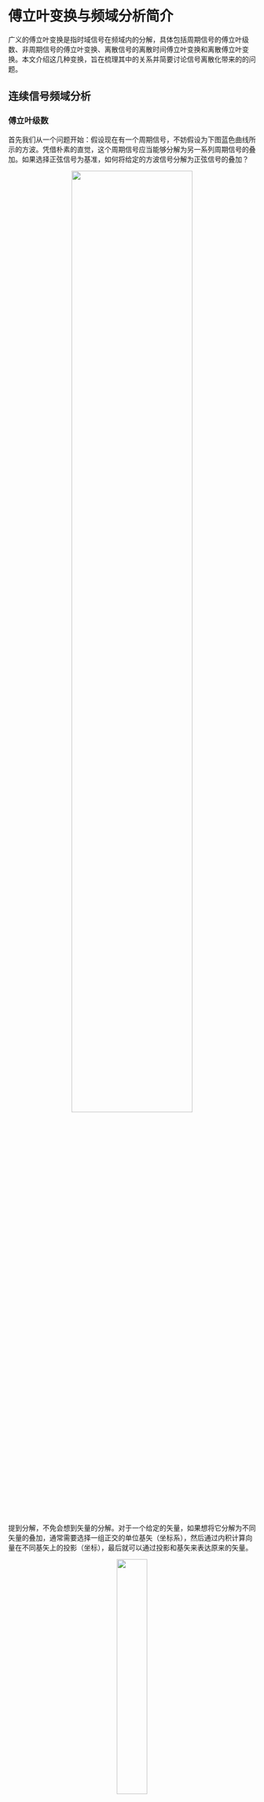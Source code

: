 # 傅立叶变换与频域分析简介


广义的傅立叶变换是指时域信号在频域内的分解，具体包括周期信号的傅立叶级数、非周期信号的傅立叶变换、离散信号的离散时间傅立叶变换和离散傅立叶变换。本文介绍这几种变换，旨在梳理其中的关系并简要讨论信号离散化带来的的问题。

<!--more-->


## 连续信号频域分析

### 傅立叶级数

首先我们从一个问题开始：假设现在有一个周期信号，不妨假设为下图蓝色曲线所示的方波。凭借朴素的直觉，这个周期信号应当能够分解为另一系列周期信号的叠加。如果选择正弦信号为基准，如何将给定的方波信号分解为正弦信号的叠加？


<div align=center>
    <img src=FourierSeries.png width=70% />
</div>


提到分解，不免会想到矢量的分解。对于一个给定的矢量，如果想将它分解为不同矢量的叠加，通常需要选择一组正交的单位基矢（坐标系），然后通过内积计算向量在不同基矢上的投影（坐标），最后就可以通过投影和基矢来表达原来的矢量。


<div align=center>
    <img src=vecProj.svg width=35% />
</div>


于是，我们可以类比地选择 $\cos n \omega_0 t$ 和 $\sin n \omega_0 t$ 为函数空间的基；矢量内积的相乘、相加运算类比过来就是相乘、积分，而由于是周期信号，因此积分区间只取一个周期即可；最后只要按照内积的定义计算相应的“坐标”即可知道各个正弦信号对应的幅值。这就是函数的 [正交投影]({{< ref "../orthogonalProjection/index.md" >}})。


{{< admonition note>}}
可以通过内积进行验证：倍频正弦（包括余弦）是在周期内是正交的，即任意两个相乘在周期内积分为零。实际上这样的正交基并不局限于正弦，由于傅立叶变换是基于正弦信号展开，故此处仅讨论正弦的情况。
{{< /admonition >}}


根据这个思路，实际上我们已经自己推导出了傅立叶变换，用公式表示为

- 综合公式

{{< math >}}$$
x(t) = \frac{a_0}{2} + \sum_{k=1}^{+\infty} \left(a_k \cos k\omega_0t + b_k \sin k\omega_0t\right)
$${{< /math >}}

- 分析公式

{{< math >}}$$
\left\{\begin{aligned}
    a_k &= \frac{2}{T} \int_T x(t) \cos k\omega_0t \,\mathrm{d}t \\
    b_k &= \frac{2}{T} \int_T x(t) \sin k\omega_0t \,\mathrm{d}t \\
\end{aligned}\right.
$${{< /math >}}


其中综合公式类比于矢量用基矢的表示，而分析公式则给出基矢的投影（坐标）。$T$ 为信号的周期，$\omega_0=\frac{1}{T}$ 是正弦的基频。虽然这些正弦函数相互正交，但是它们不是归一化的，因此分析公式中存在系数 $\frac{2}{T}$ 进行归一化。在这种表达中，频率索引 $k$ 非负，意味着频域是“单边”的，如果我们允许负频率的存在，并将相应的 $b_k$ 反号以与上式保持一致，就能得到更加统一的表达式：


{{< math >}}$$
x(t) =  \sum_{k=-\infty}^{+\infty} \left(a_k \cos k\omega_0t + b_k \sin k\omega_0t\right)
\quad \left\{\begin{aligned}
    a_k &= \frac{1}{T} \int_T x(t) \cos k\omega_0t \,\mathrm{d}t \\
    b_k &= \frac{1}{T} \int_T x(t) \sin k\omega_0t \,\mathrm{d}t \\
\end{aligned}\right.
$${{< /math >}}


但是这样还不足够简洁。进一步考虑欧拉公式将 $\mathrm{e}$ 的复指数分解成了正弦和余弦，如果采用这种表达，可以得到最漂亮的傅立叶级数（Fourier Series）表达式（注意 $\mathrm{e}$ 指数的符号）：


{{< math >}}$$
x(t) = \sum_{k=-\infty}^{+\infty} A_k \mathrm{e}^{\mathrm{j}k\omega_0t}  
\qquad
A_k = \frac{1}{T} \int_T x(t) \mathrm{e}^{-\mathrm{j}k\omega_0t}\,\mathrm{d}t
$${{< /math >}}


方波的傅立叶级数分解如下图所示。

<div align=center>
    <img src=FourierSeries.svg width=70% />
</div>

傅立叶级数存在收敛条件，实际上是约束信号真实存在，这里我不做过多解释，直接给出（后边的傅立叶变换也有相似的条件）：

- 在一个周期内信号绝对可积
- 不存在第二类间断点（无穷间断点、震荡间断点）


在开始下一部分之前，小结一下傅立叶级数的特点：

- 适用于连续、周期信号
- 频率间隔 $\Delta f = \frac{1}{T}$
- $A_k$ 共轭对称
- 时域周期对应频域离散




### 傅立叶变换

为了将傅立叶级数应用到非周期信号，只需要重新理解一下什么是非周期信号即可：非周期嘛，不就是周期无限大吗？将傅立叶变换的综合公式取极限，有


{{< math >}}$$
\begin{aligned}
    x(t) &= \sum_{k=-\infty}^{+\infty} A_k \mathrm{e}^{\mathrm{j}k\omega_0t}  \\
    &= \lim_{T \to \infty} \sum_{k=-\infty}^{+\infty} \frac{1}{T}\mathrm{e}^{\mathrm{j}k\omega_0t} 
    \underbrace{\int_{-\infty}^{+\infty} x(t) \mathrm{e}^{-\mathrm{j}k\omega_0t}\,\mathrm{d} t }_{X(\mathrm{j}\omega)} \\
    &= \lim_{\omega_0 \to 0} \sum_{k  = -\infty}^{+\infty} X(\mathrm{j}\omega) \mathrm{e}^{\mathrm{j}k\omega_0t} \omega_0  \\
    &= \int_{-\infty}^{+\infty} X(\mathrm{j}\omega)  \mathrm{e}^{\mathrm{j}\omega t}\, \mathrm{d}\omega
\end{aligned}
$${{< /math >}}


当周期 $T$ 趋于无穷大，基频 $\omega_0$ 就趋近于 $0$，离散频率 $k\omega_0$ 就变成了连续的频率 $\omega$。整理上式就可以得到非周期信号的傅立叶变换（Fourier Transform）：


{{< math >}}$$
x(t) = \frac{1}{2\pi} \int_{-\infty}^{+\infty} X(\mathrm{j}\omega) \mathrm{e}^{\mathrm{j}\omega t}\,\mathrm{d}\omega 
\qquad
X(\mathrm{j}\omega) = \int_{-\infty}^{+\infty} x(t) \mathrm{e}^{-\mathrm{j}\omega t}\,\mathrm{d}t 
$${{< /math >}}


下图给出了傅立叶变换的示意，其具有以下基本性质：

- $X(\mathrm{j}\omega)$ 共轭对称
- 时域非周期对应于频域连续

<div align=center>
    <img src=FourierTransform.svg width=70% />
</div>


至此，我们得到了两个非常重要的定性的结论：周期对应离散，非周期对应连续。实际上这个结论是“对称”的。例如在后面我们会讨论到，如果时域是离散的，那么频域就是周期的。




### 两者的统一


现在我们有了傅立叶级数用于处理连续的周期信号，还有傅立叶变换处理连续的非周期信号。然而，无论是数学“抽象归纳”的思想，或者逻辑上傅立叶变换是傅立叶级数的延拓，我们都希望这两者能够在表达上统一。为此，引入狄拉克函数，用 $\delta (t)$ 表示。它是一个广义函数，形式上可以定义为单位阶跃函数 $u(t)$ 的导数：


{{< math >}}$$
u(t) = \left\{\begin{array}{cl}
            0 & t < 0 \\
            1 & t > 0
        \end{array}\right.
        \quad \rightarrow \quad
        \delta (t) := \frac{\mathrm{d}}{\mathrm{d}t} u(t) = \left\{\begin{array}{cl}
            \infty & t = 0 \\
            0 & t \ne 0
        \end{array}\right. 
$${{< /math >}}


狄拉克函数有以下两个重要性质，将在后面的讨论中使用：

- 采样性质：$\int f(t) \delta (t-t_0) \mathrm{d} t = \int f(t_0) \delta (t-t_0)  \mathrm{d} t = f(t_0)$
- 卷积性质：$f(t) \ast \delta (t-t_0) = \int f(\tau) \delta (t-t_0-\tau)  \mathrm{d} \tau = f(t-t_0)$


根据上面的采样性质，傅立叶级数可以以傅立叶变换的形式统一表示为

{{< math >}}$$
\begin{gathered}
        X(\mathrm{j}\omega) = \sum_{k=-\infty}^{+\infty}  2 \pi A_k \delta (\omega - k\omega_0)\\
        \frac{1}{2\pi} \int_{-\infty}^{+\infty} X(\mathrm{j}\omega) \mathrm{e}^{\mathrm{j}\omega t}\,\mathrm{d}\omega 
        \Leftrightarrow  \sum_{k=-\infty}^{+\infty} A_k \mathrm{e}^{\mathrm{j}k\omega_0t}  
\end{gathered}
$${{< /math >}}


{{< admonition note>}}
需要注意的是，这种表述方法常用于分析频谱。对于实际的周期信号，还是应当使用傅里叶级数计算系数，然后改写成狄拉克函数。直接依据傅立叶变换计算会得到无穷大，无法获知狄拉克函数的系数。

正弦函数利用傅立叶变换得到的无穷大可以作为狄拉克函数的另一种定义方法。
{{< /admonition >}}



## 离散信号频域分析


### 时域采样与频率混叠

为了将连续信号离散化，可以采用冲击串进行采样，冲击串用狄拉克函数表达为

{{< math >}}$$
p(t) = \sum_{n=-\infty}^{+\infty} \delta (t - n T_s) 
$${{< /math >}}

<div align=center>
    <img src=sample.svg width=50% />
</div>

代入傅立叶变换的表达式，进一步可以整理出离散时间傅立叶变换（Discrete-Time Fourier Transform）：

{{< math >}}$$
x(n) = \frac{1}{2\pi} \int_{2\pi} X(\mathrm{e}^{\mathrm{j}\omega}) \mathrm{e}^{\mathrm{j}\omega n}\,\mathrm{d}\omega 
            \qquad
            X(\mathrm{e}^{\mathrm{j}\omega}) = \sum_{n=-\infty}^{+\infty} x(n) \mathrm{e}^{-\mathrm{j}\omega n}    
$${{< /math >}}

应当注意，上式中的 $\omega$ 是数字频率，它被采样率 $f_s$ 归一化，是数字信号处理的常用方式。对于实际频率为 $f$ 的信号，其对应的数字频率为 $\omega = 2 \pi \frac{f}{f_s}$ 。


采样会引入一个非常重要的效应：频谱混叠。在对此进行解释之前，两个小结论需要读者自行证明：

- 时域乘积对应频域卷积
- 时域冲击串的频谱也是冲击串，且频域冲击间隔为采样率。

根据这两个结论，我们可以从下图直观地感受到频谱混叠的含义：首先，第一个图中的三角形假设为原连续信号的频谱，冲击串为采样函数的频谱；当进行采样，时域相乘，频域卷积。根据前面提到狄拉克函数的卷积性质，实际上是将原来的频谱按照采样率为间隔进行复制粘贴，如第二个图所示；如果原信号的带宽过大，复制粘贴之后的频谱重叠，合成之后的频谱就会发生改变，如第三个图所示，这就是所谓的频谱混叠。

<div align=center>
    <img src=aliasing.svg width=70% />
</div>


可见，要想避免混叠，信号的带宽不应当超过采样率的一半。对于实际数据，如果混叠来自高频噪声，可以使用滤波器进行滤除，相应的滤波器称为抗混叠滤波器；如果是由于信号的频率较大，那么应当适当提高采样率。



### 有限窗长与频率泄露


除了频谱混叠，由于实际采样的时间有限，还会有频率泄露的效应。为了说明这个问题，定义一个窗函数，其在采样持续时间内为正值，否则为零。最常见的窗函数就是矩形窗，如下图所示


<div align=center>
    <img src=window.svg width=50% />
</div>


同样，时域上信号与窗函数相乘，频域表现为原信号的频谱与窗函数频谱做卷积，这会在一定程度上影响原信号的频谱，使采样后的结果存在误差。这也是通常我们说谱估计而不是谱计算的原因。


一般情况下，窗函数具有如下图所示的频谱特征：其具有一个主瓣和多个旁瓣。为了好理解，假设原始信号就是正弦，那么与窗函数相乘之后的频谱的形状与窗函数的频谱相同（但中心频率点不同）。显然，窗函数的主瓣宽度会影响单频信号的频率分辨率，而旁瓣则容易产生出“误解”，错误地认为存在对应频率点的信号。

<div align=center>
    <img src=window-function.svg width=40% />
</div>


由于采样总是有限时常，窗函数引入的频率泄露无法避免。为了尽可能减小这个效应，可以使用非矩形窗如汗宁窗、海明窗等，它们通常表现为窗的两端小，中间大。具体可以在 MATLAB 中使用 `hann` 等函数查看。


### 频域采样与栅栏效应

至此我们已经分析了时域离散的情况，距离使用计算机计算之差最后一步：频域离散化。前面讨论了离散化是冲击串相乘，时域离散对应着频域周期延拓。反过来，频域离散对应这时域周期延拓，如下图所示，为了避免利用采样后的频谱恢复时域数据时发生混叠，频率间隔应当不大于采样时长的倒数。

<div align=center>
    <img src=freqDiscrete.svg width=70% />
</div>

取 $\Delta f = \frac{1}{T}$ 时，恰好不发生混叠，频域样本点数与时域数据点数相同。此时有离散傅立叶变换（Discrete Fourier Transform）

{{< math >}}$$
x(n) = \frac{1}{N} \sum_{k=0}^{N-1} X(k) \mathrm{e}^{\mathrm{j} 2\pi\frac{k}{N} n} 
            \qquad
            X(k) = \sum_{n=0}^{N-1} x(n) \mathrm{e}^{-\mathrm{j} 2\pi\frac{k}{N} n}
$${{< /math >}}


此时，频域离散，得到的频谱都是离散的点，似乎是通过栅栏在进行观察，因此叫做栅栏效应。


### 频率分辨率与计算分辨率

最后，对两个概念进行梳理

- 离散时间傅立叶变换中能够分辨的最小频率间隔 $f_{\rm res} = \frac{1}{T}$
- 离散傅立叶变换的频率间隔（栅栏效应）$\Delta f = \frac{f_s}{N}$

两个概念可以用下面的图粗糙地进行示意。

<div align=center>
    <img src=freqs-resolution.svg width=70% />
</div>


在大多数情况下，两个概念并不需要进行区分，这是有 $\Delta f = \frac{f_s}{N} = \frac{1}{N T_s} = \frac{1}{T} = f_{\rm res}$ 。快速傅立叶变化的算法得到的频率点数与时域样本点数相同，可以在时域数据后补若干 $0$ 增加计算点数，从而改善计算分辨率。但是这种补 $0$ 的操作并不影响离散时间傅立叶变换，因此不会改变实际的频率分辨率。


此外，通常的频域采样是为了确保采样后的数据能够根据逆变换公式反演出时域数据，如果只关注频域特性，对频域采样不会具有太高的要求。例如 [LPSD 功率谱估计]({{< ref "../lpsd/index.md" >}}) 就采用了非均匀的频域采样。


## 参考文献

1. Alan V. Oppenheim 等, 刘树棠译. 信号与系统. 第二版. 电子工业出版社. 2014.
2. 程佩清. 数字信号处理. 第四版. 清华大学出版社. 2013.

